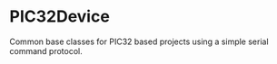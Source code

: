 # PIC32Device
Common base classes for PIC32 based projects using a simple serial command protocol.

